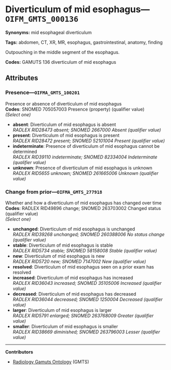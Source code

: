 # Diverticulum of mid esophagus—`OIFM_GMTS_000136`

**Synonyms:** mid esophageal diverticulum

**Tags:** abdomen, CT, XR, MR, esophagus, gastrointestinal, anatomy, finding

Outpouching in the middle segment of the esophagus.

**Codes:** GAMUTS 136 diverticulum of mid esophagus

## Attributes

### Presence—`OIFMA_GMTS_100201`

Presence or absence of diverticulum of mid esophagus  
**Codes**: SNOMED 705057003 Presence (property) (qualifier value)  
*(Select one)*

- **absent**: Diverticulum of mid esophagus is absent  
_RADLEX RID28473 absent; SNOMED 2667000 Absent (qualifier value)_
- **present**: Diverticulum of mid esophagus is present  
_RADLEX RID28472 present; SNOMED 52101004 Present (qualifier value)_
- **indeterminate**: Presence of diverticulum of mid esophagus cannot be determined  
_RADLEX RID39110 indeterminate; SNOMED 82334004 Indeterminate (qualifier value)_
- **unknown**: Presence of diverticulum of mid esophagus is unknown  
_RADLEX RID5655 unknown; SNOMED 261665006 Unknown (qualifier value)_

### Change from prior—`OIFMA_GMTS_277918`

Whether and how a diverticulum of mid esophagus has changed over time  
**Codes**: RADLEX RID49896 change; SNOMED 263703002 Changed status (qualifier value)  
*(Select one)*

- **unchanged**: Diverticulum of mid esophagus is unchanged  
_RADLEX RID39268 unchanged; SNOMED 260388006 No status change (qualifier value)_
- **stable**: Diverticulum of mid esophagus is stable  
_RADLEX RID5734 stable; SNOMED 58158008 Stable (qualifier value)_
- **new**: Diverticulum of mid esophagus is new  
_RADLEX RID5720 new; SNOMED 7147002 New (qualifier value)_
- **resolved**: Diverticulum of mid esophagus seen on a prior exam has resolved  
- **increased**: Diverticulum of mid esophagus has increased  
_RADLEX RID36043 increased; SNOMED 35105006 Increased (qualifier value)_
- **decreased**: Diverticulum of mid esophagus has decreased  
_RADLEX RID36044 decreased; SNOMED 1250004 Decreased (qualifier value)_
- **larger**: Diverticulum of mid esophagus is larger  
_RADLEX RID5791 enlarged; SNOMED 263768009 Greater (qualifier value)_
- **smaller**: Diverticulum of mid esophagus is smaller  
_RADLEX RID38669 diminished; SNOMED 263796003 Lesser (qualifier value)_

---

**Contributors**

- [Radiology Gamuts Ontology](https://gamuts.net/) (GMTS)